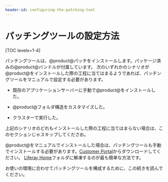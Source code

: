 ```yaml
---
header-id: configuring-the-patching-tool
---
```


# パッチングツールの設定方法

[TOC levels=1-4]


パッチングツールは、@product@パッチをインストールします。パッケージ済みの@product@バンドルが付属しています。
次のいずれかのシナリオが@product@をインストールした際の工程に当てはまるようであれば、パッチングツールをマニュアルで設定する必要があります。



- 既存のアプリケーションサーバーに手動で@product@をインストールした。

- @product@フォルダ構造をカスタマイズした。

- クラスターで実行した。


上記のシナリオのどれもインストールした際の工程に当てはまらない場合は、このセクションじゃスキップしてくださお。



@product@をマニュアルでインストールした場合は、パッチングツールも手動でインストールする必要があります。[Customer Portal](https://web.liferay.com/group/customer/dxp/downloads/7-1/patching-tool)からダウンロードしてください。
[Liferay Home](/docs/7-1/deploy/-/knowledge_base/d/installing-liferay#liferay-home)フォルダに解凍するのが最も簡単な方法です。



お使いの環境に合わせてパッチングツールを構成するために、この続きを読んでください。
